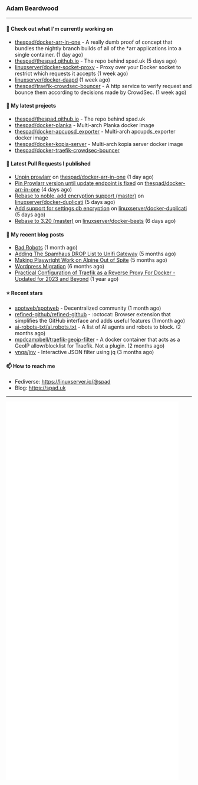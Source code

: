 ### Adam Beardwood
---
#### 👷 Check out what I'm currently working on

- [thespad/docker-arr-in-one](https://github.com/thespad/docker-arr-in-one) - A really dumb proof of concept that bundles the nightly branch builds of all of the *arr applications into a single container. (1 day ago)
- [thespad/thespad.github.io](https://github.com/thespad/thespad.github.io) - The repo behind spad.uk (5 days ago)
- [linuxserver/docker-socket-proxy](https://github.com/linuxserver/docker-socket-proxy) - Proxy over your Docker socket to restrict which requests it accepts (1 week ago)
- [linuxserver/docker-daapd](https://github.com/linuxserver/docker-daapd) (1 week ago)
- [thespad/traefik-crowdsec-bouncer](https://github.com/thespad/traefik-crowdsec-bouncer) - A http service to verify request and bounce them according to decisions made by CrowdSec. (1 week ago)

#### 🌱 My latest projects

- [thespad/thespad.github.io](https://github.com/thespad/thespad.github.io) - The repo behind spad.uk
- [thespad/docker-planka](https://github.com/thespad/docker-planka) - Multi-arch Planka docker image
- [thespad/docker-apcupsd_exporter](https://github.com/thespad/docker-apcupsd_exporter) - Multi-arch apcupds_exporter docker image
- [thespad/docker-kopia-server](https://github.com/thespad/docker-kopia-server) - Multi-arch kopia server docker image 
- [thespad/docker-traefik-crowdsec-bouncer](https://github.com/thespad/docker-traefik-crowdsec-bouncer)

#### 🔨 Latest Pull Requests I published

- [Unpin prowlarr](https://github.com/thespad/docker-arr-in-one/pull/22) on [thespad/docker-arr-in-one](https://github.com/thespad/docker-arr-in-one) (1 day ago)
- [Pin Prowlarr version until update endpoint is fixed](https://github.com/thespad/docker-arr-in-one/pull/21) on [thespad/docker-arr-in-one](https://github.com/thespad/docker-arr-in-one) (4 days ago)
- [Rebase to noble, add encryption support (master)](https://github.com/linuxserver/docker-duplicati/pull/84) on [linuxserver/docker-duplicati](https://github.com/linuxserver/docker-duplicati) (5 days ago)
- [Add support for settings db encryption](https://github.com/linuxserver/docker-duplicati/pull/82) on [linuxserver/docker-duplicati](https://github.com/linuxserver/docker-duplicati) (5 days ago)
- [Rebase to 3.20 (master)](https://github.com/linuxserver/docker-beets/pull/124) on [linuxserver/docker-beets](https://github.com/linuxserver/docker-beets) (6 days ago)

#### 📜 My recent blog posts

- [Bad Robots](https://www.spad.uk/posts/bad-robots/) (1 month ago)
- [Adding The Spamhaus DROP List to Unifi Gateway](https://www.spad.uk/posts/adding-spamhaus-drop-list-to-unifi-gateway/) (5 months ago)
- [Making Playwright Work on Alpine Out of Spite](https://www.spad.uk/posts/making-playwright-work-on-alpine-out-of-spite/) (5 months ago)
- [Wordpress Migration](https://www.spad.uk/posts/wordpress-migration/) (6 months ago)
- [Practical Configuration of Traefik as a Reverse Proxy For Docker - Updated for 2023 and Beyond](https://www.spad.uk/posts/practical-configuration-of-traefik-as-a-reverse-proxy-for-docker-updated-for-2023/) (1 year ago)

#### ⭐ Recent stars

- [spotweb/spotweb](https://github.com/spotweb/spotweb) - Decentralized community (1 month ago)
- [refined-github/refined-github](https://github.com/refined-github/refined-github) - :octocat: Browser extension that simplifies the GitHub interface and adds useful features (1 month ago)
- [ai-robots-txt/ai.robots.txt](https://github.com/ai-robots-txt/ai.robots.txt) - A list of AI agents and robots to block. (2 months ago)
- [mpdcampbell/traefik-geoip-filter](https://github.com/mpdcampbell/traefik-geoip-filter) - A docker container that acts as a GeoIP allow/blocklist for Traefik. Not a plugin. (2 months ago)
- [ynqa/jnv](https://github.com/ynqa/jnv) - Interactive JSON filter using jq (3 months ago)

#### 📫 How to reach me
- Fediverse: https://linuxserver.io/@spad
- Blog: https://spad.uk
---
<img src="https://raw.githubusercontent.com/thespad/thespad/main/github-metrics.svg">
